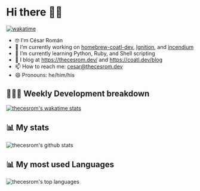 # Hi there 👋🏽

[![wakatime](https://wakatime.com/badge/user/1565ca63-78db-481d-aada-1d24d435448f.svg)](https://wakatime.com/@1565ca63-78db-481d-aada-1d24d435448f)

<!--
**thecesrom/thecesrom** is a ✨ _special_ ✨ repository because its `README.md` (this file) appears on your GitHub profile.

Here are some ideas to get you started:
-->

- 🤓 I'm César Román
- 🔭 I’m currently working on [homebrew-coatl-dev](https://github.com/coatl-dev/homebrew-coatl-dev/), [Ignition](https://github.com/thecesrom/Ignition), and [incendium](https://github.com/thecesrom/incendium)
- 🌱 I’m currently learning Python, Ruby, and Shell scripting
- 📖 I blog at <https://thecesrom.dev/> and <https://coatl.dev/blog>
- 📫 How to reach me: cesar@thecesrom.dev
- 😄 Pronouns: he/him/his

## 👨🏽‍💻 Weekly Development breakdown

[![thecesrom's wakatime stats](https://github-readme-stats-thecesrom.vercel.app/api/wakatime?username=thecesrom&layout=compact&theme=github_dark)](https://wakatime.com/@thecesrom)

## 📊 My stats

![thecesrom's github stats](https://github-readme-stats-thecesrom.vercel.app/api?username=thecesrom&count_private=true&show_icons=true&include_all_commits=true&theme=github_dark)

## 📊 My most used Languages

![thecesrom's top languages](https://github-readme-stats-thecesrom.vercel.app/api/top-langs/?username=thecesrom&layout=compact&theme=github_dark)
